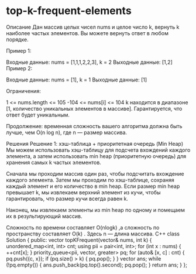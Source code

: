# top-k-frequent-elements
Описание
Дан массив целых чисел nums и целое число k, вернуть k наиболее частых элементов. Вы можете вернуть ответ в любом порядке.

Пример 1:

Входные данные: nums = [1,1,1,2,2,3], k = 2
Выходные данные: [1,2]
Пример 2:

Входные данные: nums = [1], k = 1
Выходные данные: [1]

Ограничения:

1 <= nums.length <= 105
-104 <= nums[i] <= 104
k находится в диапазоне [1, количество уникальных элементов в массиве].
Гарантируется, что ответ будет уникальным.

Продолжение: временная сложность вашего алгоритма должна быть лучше, чем O(n log n), где n — размер массива.

Решения
Решение 1: хэш-таблица + приоритетная очередь (Min Heap)
Мы можем использовать хэш-таблицу для подсчета вхождений каждого элемента, а затем использовать min heap (приоритетную очередь) для хранения самых k частых элементов.

Сначала мы проходим массив один раз, чтобы подсчитать вхождение каждого элемента. Затем мы проходим по хэш-таблице, сохраняя каждый элемент и его количество в min heap. Если размер min heap превышает k, мы извлекаем верхний элемент из кучи, чтобы гарантировать, что размер кучи всегда равен k.

Наконец, мы извлекаем элементы из min heap по одному и помещаем их в результирующий массив.

Сложность по времени составляет O(nlogk) ,а сложность по пространству составляет O(k) . Здесь n — длина массива.
C++
class Solution {
public:
    vector<int> topKFrequent(vector<int>& nums, int k) {
        unordered_map<int, int> cnt;
        using pii = pair<int, int>;
        for (int x : nums) {
            ++cnt[x];
        }
        priority_queue<pii, vector<pii>, greater<pii>> pq;
        for (auto& [x, c] : cnt) {
            pq.push({c, x});
            if (pq.size() > k) {
                pq.pop();
            }
        }
        vector<int> ans;
        while (!pq.empty()) {
            ans.push_back(pq.top().second);
            pq.pop();
        }
        return ans;
    }
};